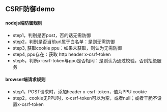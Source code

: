 ## CSRF防御demo



#### nodejs端防御规则

- step1，判别是否post，否的话无需防御
- step2，判别是否当前url属于白名单：是则无需防御
- step3, 获取cookie ppu：如果未获取，则认为无需防御
- step4, ppu存在：获取 http header x-csrf-token
- step5，判断x-csrf-token与ppu是否相同：是则认为通过校验，否则拒绝服务




#### browser端请求规则

- step1，POST请求时，添加header x-csrf-token，值为PPU cookie
- step2，cookie无PPU时，x-csrf-token可以为空，或者null；或者干脆不设置x-csrf-token